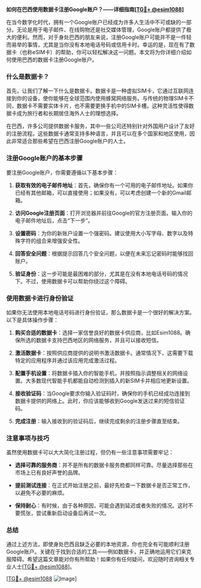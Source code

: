 **如何在巴西使用数据卡注册Google账户？——详细指南[[TG💪+ @esim1088](https://t.me/s/esim1088)]**

在当今数字化时代，拥有一个Google账户已经成为许多人生活中不可或缺的一部分。无论是用于电子邮件、在线购物还是社交媒体管理，Google账户都提供了极大的便利。然而，对于身处巴西的朋友来说，注册Google账户可能并不是一件轻而易举的事情，尤其是当你没有本地电话号码或信用卡时。幸运的是，现在有了数据卡（也称eSIM卡）的帮助，你可以轻松解决这一问题。本文将为你详细介绍如何使用巴西的数据卡注册Google账户。

### 什么是数据卡？

首先，让我们了解一下什么是数据卡。数据卡是一种虚拟SIM卡，它通过互联网连接到你的设备，使你能够在全球范围内使用蜂窝网络服务。与传统的物理SIM卡不同，数据卡不需要实体卡片，也不需要更换手机中的SIM卡槽。这种灵活性使得数据卡成为旅行者和长期居住海外人士的理想选择。

在巴西，许多公司提供数据卡服务，其中一些公司还特别针对外国用户设计了友好的注册流程。这些数据卡通常支持多种语言，并且可以在多个国家和地区使用，因此非常适合那些希望在巴西注册Google账户的人士。

### 注册Google账户的基本步骤

要注册Google账户，你需要遵循以下基本步骤：

1. **获取有效的电子邮件地址**：首先，确保你有一个可用的电子邮件地址。如果你已经有其他邮箱，可以直接使用；如果没有，可以考虑创建一个新的Gmail邮箱。

2. **访问Google注册页面**：打开浏览器并前往Google的官方注册页面。输入你的电子邮件地址后，点击“下一步”。

3. **设置密码**：为你的新账户设置一个强密码。建议使用大小写字母、数字以及特殊字符的组合来增强安全性。

4. **回答安全问题**：根据提示回答几个安全问题，以便在未来忘记密码时能够找回账户。

5. **验证身份**：这一步可能是最困难的部分，尤其是在没有本地电话号码的情况下。不过，使用数据卡可以帮助你绕过这个障碍。

### 使用数据卡进行身份验证

如果你无法使用本地电话号码进行身份验证，那么数据卡是一个很好的解决方案。以下是具体操作步骤：

1. **购买合适的数据卡**：选择一家信誉良好的数据卡供应商，比如Esim1088。确保所选的数据卡支持巴西地区的网络服务，并且可以接收短信。

2. **激活数据卡**：按照供应商提供的说明书激活数据卡。通常情况下，这需要下载特定的应用程序并通过该应用完成激活过程。

3. **配置手机设置**：将数据卡插入你的智能手机，并按照指示调整相关的网络设置。大多数现代智能手机都能自动检测到插入的新SIM卡并相应地更新设置。

4. **接收验证码**：当Google要求你输入验证码时，确保你的手机已经成功连接到数据卡提供的网络上。此时，你应该能够收到Google发送过来的短信验证码。

5. **完成注册**：输入接收到的验证码后，继续完成剩余的注册步骤直至结束。

### 注意事项与技巧

虽然使用数据卡可以大大简化注册过程，但仍有一些注意事项需要牢记：

- **选择可靠的服务商**：并不是所有的数据卡服务商都同样可靠。尽量选择那些在市场上已有良好声誉的品牌。
  
- **提前测试连接**：在正式开始注册之前，最好先检查一下数据卡是否正常工作，以避免不必要的麻烦。

- **保持耐心**：有时候，由于各种原因，可能会遇到延迟或者失败的情况。这时不要慌张，尝试重新启动设备后再试一次。

### 总结

通过上述方法，即使身处巴西且缺乏必要的本地资源，你也完全有可能顺利注册Google账户。关键在于找到合适的工具——例如数据卡，并正确地运用它们来克服障碍。希望这篇文章能对你有所帮助！如果你有任何疑问，欢迎随时咨询相关专业人士[[TG💪+ @esim1088](https://t.me/s/esim1088)]。

[[TG💪+ @esim1088](https://t.me/s/esim1088) ![Image](https://i.postimg.cc/4NQfJmqS/Snipaste-2025-05-13-00-14-12.png)]